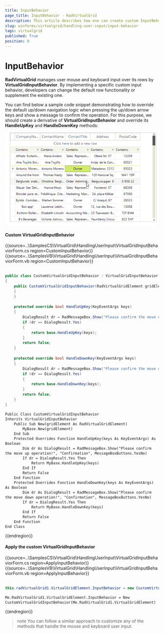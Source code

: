 ```yaml
---
title: InputBehavior
page_title: InputBehavior - RadVirtualGrid
description: This article describes how one can create custom InputBehavior and intercept the default mouse and keyboard handling.
slug: winforms/virtualgrid/handling-user-input/input-behavior
tags: virtualgrid
published: True
position: 0
---
```


# InputBehavior

__RadVirtualGrid__ manages user mouse and keyboard input over its rows by __VirtualGridInputBehavior__. By implementing a specific custom input behavior, developers can change the default row functionality or supplement the existing one.

You can find below a sample code snippet demonstrating how to override the default up/down navigation logic when pressing the up/down arrow keys and show a message to confirm the operation. For this purpose, we should create a derivative of __VirtualGridInputBehavior__ and override its __HandleUpKey__ and __HandleDownKey__ methods:

![WinForms RadVirtualGrid InputBehavior](images/virtualgrid-input-behavior001.gif)

#### Custom VirtualGridInputBehavior

{{source=..\SamplesCS\VirtualGrid\HandlingUserInput\VirtualGridInputBehaviorForm.cs region=CustomInputBehavior}} 
{{source=..\SamplesVB\VirtualGrid\HandlingUserInput\VirtualGridInputBehaviorForm.vb region=CustomInputBehavior}}


````C#
        
public class CustomVirtualGridInputBehavior : VirtualGridInputBehavior
{
    public CustomVirtualGridInputBehavior(RadVirtualGridElement gridElement) : base(gridElement)
    {
    }
    
    protected override bool HandleUpKey(KeyEventArgs keys)
    {
        DialogResult dr = RadMessageBox.Show("Please confirm the move up operation!", "Confirmation", MessageBoxButtons.YesNo);
        if (dr == DialogResult.Yes)
        {
            return base.HandleUpKey(keys);
        }
        return false;
    }
    
    protected override bool HandleDownKey(KeyEventArgs keys)
    {
        DialogResult dr = RadMessageBox.Show("Please confirm the move down operation!", "Confirmation", MessageBoxButtons.YesNo);
        if (dr == DialogResult.Yes)
        {
            return base.HandleDownKey(keys);
        }
        return false;
    }
}

````
````VB.NET
Public Class CustomVirtualGridInputBehavior
Inherits VirtualGridInputBehavior
    Public Sub New(gridElement As RadVirtualGridElement)
        MyBase.New(gridElement)
    End Sub
    Protected Overrides Function HandleUpKey(keys As KeyEventArgs) As Boolean
        Dim dr As DialogResult = RadMessageBox.Show("Please confirm the move up operation!", "Confirmation", MessageBoxButtons.YesNo)
        If dr = DialogResult.Yes Then
            Return MyBase.HandleUpKey(keys)
        End If
        Return False
    End Function
    Protected Overrides Function HandleDownKey(keys As KeyEventArgs) As Boolean
        Dim dr As DialogResult = RadMessageBox.Show("Please confirm the move down operation!", "Confirmation", MessageBoxButtons.YesNo)
        If dr = DialogResult.Yes Then
            Return MyBase.HandleDownKey(keys)
        End If
        Return False
    End Function
End Class

```` 

{{endregion}}

#### Apply the custom VirtualGridInputBehavior

{{source=..\SamplesCS\VirtualGrid\HandlingUserInput\VirtualGridInputBehaviorForm.cs region=ApplyInputBehavior}} 
{{source=..\SamplesVB\VirtualGrid\HandlingUserInput\VirtualGridInputBehaviorForm.vb region=ApplyInputBehavior}}


````C#
            
this.radVirtualGrid1.VirtualGridElement.InputBehavior = new CustomVirtualGridInputBehavior(this.radVirtualGrid1.VirtualGridElement);

````
````VB.NET
Me.RadVirtualGrid1.VirtualGridElement.InputBehavior = New CustomVirtualGridInputBehavior(Me.RadVirtualGrid1.VirtualGridElement)

```` 

{{endregion}}

>note You can follow a similar approach to customize any of the methods that handle the mouse and keyboard user input.

